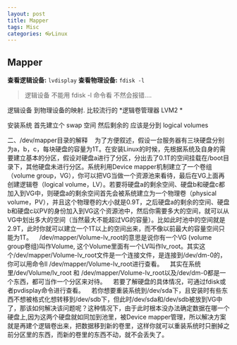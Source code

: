 ```yaml
---
layout: post
title: Mapper
tags: Misc
categories: 👓Linux
---
```



## Mapper

**查看逻辑设备:** `lvdisplay`
**查看物理设备:** `fdisk -l` 
> 逻辑设备 不能用 fdisk -l 命令看
> 不然会报错....



逻辑设备 到物理设备的映射.
比较流行的 
*逻辑卷管理器 LVM2 *



安装系统  首先建立个 swap 空间
然后剩余的  应该是分到 logical volumes



二、/dev/mapper目录的解释
   为了方便叙述，假设一台服务器有三块硬盘分别为a，b，c，每块硬盘的容量为1T。在安装Linux的时候，先根据系统及自身的需要建立基本的分区，假设对硬盘a进行了分区，分出去了0.1T的空间挂载在/boot目录下，其他硬盘未进行分区。系统利用Device mapper机制建立了一个卷组（volume group，VG），你可以把VG当做一个资源池来看待，最后在VG上面再创建逻辑卷（logical volume，LV）。若要将硬盘a的剩余空间、硬盘b和硬盘c都加入到VG中，则硬盘a的剩余空间首先会被系统建立为一个物理卷（physical volume，PV），并且这个物理卷的大小就是0.9T，之后硬盘a的剩余的空间、硬盘b和硬盘c以PV的身份加入到VG这个资源池中，然后你需要多大的空间，就可以从VG中划出多大的空间（当然最大不能超过VG的容量）。比如此时池中的空间就是2.9T，此时你就可以建立一个1T以上的空间出来，而不像以前最大的容量空间只能为1T。
   /dev/mapper/Volume-lv_root的意思是说你有一个VG (volume group卷组)叫作Volume, 这个Volume里面有一个LV叫作lv_root。其实这个/dev/mapper/Volume-lv_root文件是一个连接文件，是连接到/dev/dm-0的，你可以用命令ll /dev/mapper/Volume-lv_root进行查看。
   其实在系统里/dev/Volume/lv_root 和 /dev/mapper/Volume-lv_root以及/dev/dm-0都是一个东西，都可当作一个分区来对待。
   若要了解硬盘的具体情况，可通过fdisk或者pvdisplay命令进行查看。
   若你想要重装系统到/dev/sda下，且安装时有些东西不想被格式化想转移到/dev/sdb下，但此时/dev/sda和/dev/sdb被放到VG中了，那该如何解决该问题呢？这种情况下，由于此时根本没办法确定数据在哪一个硬盘上,因为这两个硬盘就如同加到池里，被Device mapper管理，所以解决方案就是再建个逻辑卷出来，把数据移到新的卷里，这样你就可以重装系统时只删掉之前分区里的东西，而新的卷里的东西不动，就不会丢失了。



